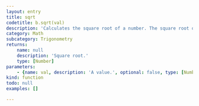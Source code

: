 ```yaml
---
layout: entry
title: sqrt
codetitle: b.sqrt(val)
description: 'Calculates the square root of a number. The square root of a number is always positive, even though there may be a valid negative root. The square root s of number a is such that s*s = a. It is the opposite of squaring.'
category: Math
subcategory: Trigonometry
returns:
    name: null
    description: 'Square root.'
    type: [Number]
parameters:
    - {name: val, description: 'A value.', optional: false, type: [Number]}
kind: function
todo: null
examples: []

---
```

